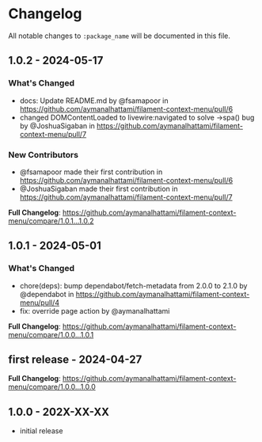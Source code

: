 # Changelog

All notable changes to `:package_name` will be documented in this file.

## 1.0.2 - 2024-05-17

### What's Changed

* docs: Update README.md by @fsamapoor in https://github.com/aymanalhattami/filament-context-menu/pull/6
* changed DOMContentLoaded to livewire:navigated to solve ->spa() bug by @JoshuaSigaban in https://github.com/aymanalhattami/filament-context-menu/pull/7

### New Contributors

* @fsamapoor made their first contribution in https://github.com/aymanalhattami/filament-context-menu/pull/6
* @JoshuaSigaban made their first contribution in https://github.com/aymanalhattami/filament-context-menu/pull/7

**Full Changelog**: https://github.com/aymanalhattami/filament-context-menu/compare/1.0.1...1.0.2

## 1.0.1 - 2024-05-01

### What's Changed

* chore(deps): bump dependabot/fetch-metadata from 2.0.0 to 2.1.0 by @dependabot in https://github.com/aymanalhattami/filament-context-menu/pull/4
* fix: override page action by @aymanalhattami

**Full Changelog**: https://github.com/aymanalhattami/filament-context-menu/compare/1.0.0...1.0.1

## first release - 2024-04-27

**Full Changelog**: https://github.com/aymanalhattami/filament-context-menu/compare/1.0.0...1.0.0

## 1.0.0 - 202X-XX-XX

- initial release
